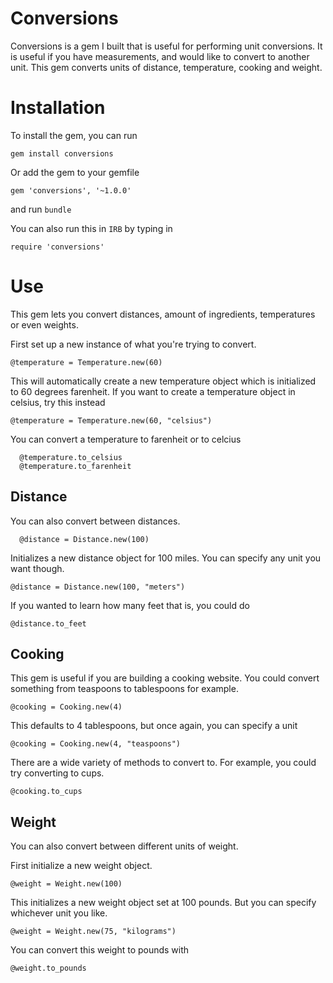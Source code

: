 # Conversions

Conversions is a gem I built that is useful for performing unit conversions. It is useful if you have measurements, and
would like to convert to another unit. This gem converts units of distance, temperature, cooking and weight.

# Installation

To install the gem, you can run

`gem install conversions`

Or add the gem to your gemfile

    gem 'conversions', '~1.0.0'
    
and run `bundle`

You can also run this in `IRB` by typing in

    require 'conversions'

# Use

This gem lets you convert distances, amount of ingredients, temperatures or even weights.

First set up a new instance of what you're trying to convert.

    @temperature = Temperature.new(60)
    
This will automatically create a new temperature object which is initialized to 60 degrees farenheit. If you want to create a
temperature object in celsius, try this instead

    @temperature = Temperature.new(60, "celsius")
    
You can convert a temperature to farenheit or to celcius
    
      @temperature.to_celsius
      @temperature.to_farenheit
        
## Distance
  
You can also convert between distances.
  
      @distance = Distance.new(100)
      
Initializes a new distance object for 100 miles. You can specify any unit you want though.

    @distance = Distance.new(100, "meters")
    
If you wanted to learn how many feet that is, you could do
    
    @distance.to_feet
    
## Cooking

This gem is useful if you are building a cooking website. You could convert something from teaspoons to tablespoons for example.

    @cooking = Cooking.new(4)
    
This defaults to 4 tablespoons, but once again, you can specify a unit

    @cooking = Cooking.new(4, "teaspoons")
    
There are a wide variety of methods to convert to. For example, you could try converting to cups.

    @cooking.to_cups
    
## Weight

You can also convert between different units of weight.

First initialize a new weight object.

    @weight = Weight.new(100)
    
This initializes a new weight object set at 100 pounds. But you can specify whichever unit you like.

    @weight = Weight.new(75, "kilograms")
    
You can convert this weight to pounds with

    @weight.to_pounds
